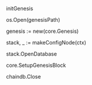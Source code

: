 initGenesis

os.Open\(genesisPath\)

genesis := new\(core.Genesis\)

stack, \_ := makeConfigNode\(ctx\)

stack.OpenDatabase

core.SetupGenesisBlock

chaindb.Close



